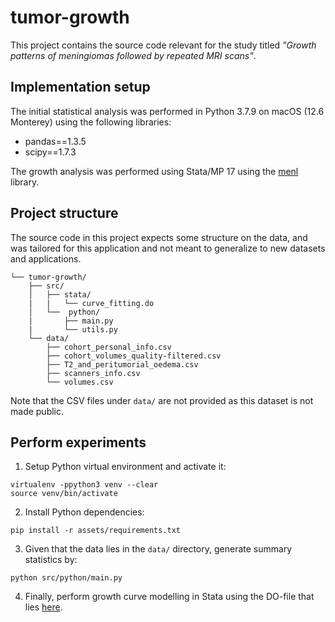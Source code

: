 # tumor-growth
This project contains the source code relevant for the study titled _"Growth patterns of meningiomas followed by repeated MRI scans"_.

## Implementation setup

The initial statistical analysis was performed in Python 3.7.9 on macOS (12.6 Monterey) using the following libraries:
* pandas==1.3.5
* scipy==1.7.3

The growth analysis was performed using Stata/MP 17 using the [menl](https://www.stata.com/manuals/memenl.pdf) library.

## Project structure

The source code in this project expects some structure on the data, and was tailored for this application and not meant to generalize to new datasets and applications.

    └── tumor-growth/
        ├── src/
        │   ├── stata/
        |   |   └── curve_fitting.do
        │   └──  python/
        |       ├── main.py
        |       └── utils.py
        └── data/
            ├── cohort_personal_info.csv
            ├── cohort_volumes_quality-filtered.csv
            ├── T2_and_peritumorial_oedema.csv
            ├── scanners_info.csv
            └── volumes.csv

Note that the CSV files under `data/` are not provided as this dataset is not made public.

## Perform experiments

1. Setup Python virtual environment and activate it:
```
virtualenv -ppython3 venv --clear
source venv/bin/activate
```

2. Install Python dependencies:
```
pip install -r assets/requirements.txt
```

3. Given that the data lies in the `data/` directory, generate summary statistics by:
```
python src/python/main.py
```

4. Finally, perform growth curve modelling in Stata using the DO-file that lies [here](src/stata/curve_fitting.do).

